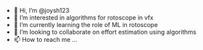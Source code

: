- 👋 Hi, I’m @joysh123
- 👀 I’m interested in algorithms for rotoscope in vfx
- 🌱 I’m currently learning the role of ML in rotoscope
- 💞️ I’m looking to collaborate on effort estimation using algorithms
- 📫 How to reach me ...

<!---
joysh123/joysh123 is a ✨ special ✨ repository because its `README.md` (this file) appears on your GitHub profile.
You can click the Preview link to take a look at your changes.
--->
